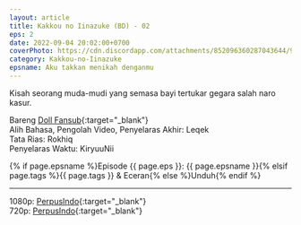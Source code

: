```yaml
---
layout: article
title: Kakkou no Iinazuke (BD) - 02
eps: 2
date: 2022-09-04 20:02:00+0700
coverPhoto: https://cdn.discordapp.com/attachments/852096360287043644/991700187670130728/unknown.png
category: Kakkou-no-Iinazuke
epsname: Aku takkan menikah denganmu
---
```


Kisah seorang muda-mudi yang semasa bayi tertukar gegara salah naro kasur.

Bareng [Doll Fansub](https://www.perpusindo.info/user/Leqek){:target="_blank"}
<br>
Alih Bahasa, Pengolah Video, Penyelaras Akhir: Leqek
<br>
Tata Rias: Rokhiq
<br>
Penyelaras Waktu: KiryuuNii

{% if page.epsname %}Episode {{ page.eps }}: {{ page.epsname }}{% elsif page.tags %}{{ page.tags }} & Eceran{% else %}Unduh{% endif %}

---
1080p: [PerpusIndo](https://www.perpusindo.info/berkas/53vAN0Ee){:target="_blank"}<br>
720p: [PerpusIndo](https://www.perpusindo.info/berkas/dVOiC44B){:target="_blank"}
